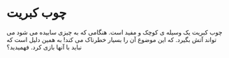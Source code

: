# چوب کبریت

چوب کبریت یک وسیله ی کوچک و مفید است. هنگامی که به چیزی سابیده می شود می تواند
آتش بگیرد. که این موضوع آن را بسیار خطرناک می کند! به همین دلیل است که نباید با
آنها بازی کرد. فهمیدید؟

